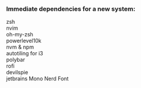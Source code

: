 ### Immediate dependencies for a new system:
zsh <br>
nvim <br>
oh-my-zsh <br>
powerlevel10k <br>
nvm & npm <br>
autotiling for i3 <br>
polybar <br>
rofi <br>
devilspie <br>
jetbrains Mono Nerd Font <br>

